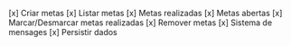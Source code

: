 [x] Criar metas 
[x] Listar metas 
[x] Metas realizadas 
[x] Metas abertas 
[x] Marcar/Desmarcar metas realizadas 
[x] Remover metas [x] Sistema de mensages 
[x] Persistir dados

